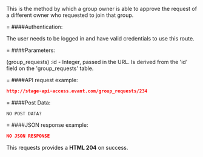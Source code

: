 <!-- --- title: PUT /group_requests/:id -->

This is the method by which a group owner is able to approve the request of a different owner who requested to join that group.

=
####Authentication:

The user needs to be logged in and have valid credentials to use this route.

=
####Parameters:

(group_requests) :id - Integer, passed in the URL. Is derived from the 'id' field on the 'group_requests' table.

=
####API request example:
```json
http://stage-api-access.evant.com/group_requests/234
```

=
####Post Data:
```
NO POST DATA?
```

=
####JSON response example:

```json
NO JSON RESPONSE
```

This requests provides a <strong>HTML 204</strong> on success.